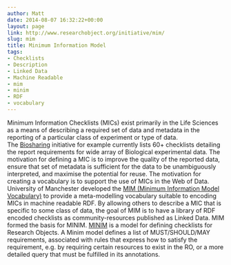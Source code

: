 ```yaml
---
author: Matt
date: 2014-08-07 16:32:22+00:00
layout: page
link: http://www.researchobject.org/initiative/mim/
slug: mim
title: Minimum Information Model
tags:
- Checklists
- Description
- Linked Data
- Machine Readable
- mim
- minim
- RDF
- vocabulary
---
```

Minimum Information Checklists (MICs) exist primarily in the Life Sciences as a means of describing a required set of data and metadata in the reporting of a particular class of experiment or type of data. The [Biosharing](http://biosharing.org/) initiative for example currently lists 60+ checklists detailing the report requirements for wide array of Biological experimental data. The motivation for defining a MIC is to improve the quality of the reported data, ensure that set of metadata is sufficient for the data to be unambiguously interpreted, and maximise the potential for reuse. The motivation for creating a vocabulary is to support the use of MICs in the Web of Data.
University of Manchester developed the [MIM (Minimum Information Model Vocabulary)](https://github.com/ResearchObject/mim-vocabulary) to provide a meta-modelling vocabulary suitable to encoding MICs in machine readable RDF. By allowing others to describe a MIC that is specific to some class of data, the goal of MIM is to have a library of RDF encoded checklists as community-resources published as Linked Data. MIM formed the basis for MINIM.
[MINIM](http://purl.org/minim/description) is a model for defining checklists for Research Objects. A Minim model defines a list of MUST/SHOULD/MAY requirements, associated with rules that express how to satisfy the requirement, e.g. by requiring certain resources to exist in the RO, or a more detailed query that must be fulfilled in its annotations.
